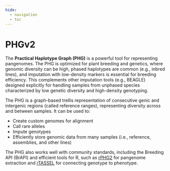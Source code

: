 ```yaml
---
hide:
  - navigation
  - toc
---
```


# PHGv2

The **Practical Haplotype Graph (PHG)** is a powerful tool for 
representing pangenomes. The PHG is optimized for plant breeding and 
genetics, where genomic diversity can be high, phased haplotypes are 
common (e.g., inbred lines), and imputation with low-density markers is 
essential for breeding efficiency. This complements other imputation 
tools (e.g., BEAGLE) designed explicitly for handling samples from 
unphased species characterized by low genetic diversity and high-density 
genotyping.


The PHG is a graph-based trellis representation of consecutive genic 
and intergenic regions (called reference ranges), representing diversity 
across and between samples. It can be used to:

* Create custom genomes for alignment
* Call rare alleles
* Impute genotypes
* Efficiently store genomic data from many samples 
  (i.e., reference, assemblies, and other lines)

The PHG also works well with community standards, including the Breeding 
API (BrAPI) and efficient tools for R, such as [rPHG2](https://rphg2.maizegenetics.net/) for pangenome 
extraction and [rTASSEL](https://rtassel.maizegenetics.net/) for connecting genotype to phenotype.
